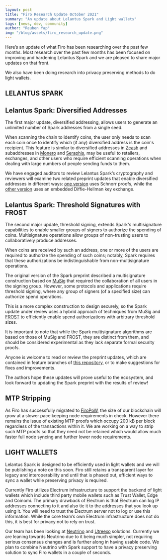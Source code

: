 ```yaml
---
layout: post
title: "Firo Research Update October 2021"
summary: "An update about Lelantus Spark and Light wallets"
tags: [news, dev, community]
author: "Reuben Yap"
img: "/blog/assets/firo_research_update.png"
---
```

Here’s an update of what Firo has been researching over the past few months. Most research over the past few months has been focused on improving and hardening Lelantus Spark and we are pleased to share major updates on that front.

We also have been doing research into privacy preserving methods to do light wallets.

## LELANTUS SPARK

## Lelantus Spark: Diversified Addresses

The first major update, diversified addressing, allows users to generate an unlimited number of Spark addresses from a single seed. 

When scanning the chain to identify coins, the user only needs to scan each coin once to identify which (if any) diversified address is the coin's recipient. This feature is similar to diversified addresses in [Zcash](https://z.cash/) and subaddresses in [Monero](https://www.getmonero.org/) and [Seraphis](https://github.com/UkoeHB/Seraphis), may be useful to retailers, exchanges, and other users who require efficient scanning operations when dealing with large numbers of people sending funds to them.

We have engaged auditors to review Lelantus Spark’s cryptography and reviewers will examine two related preprint updates that enable diversified addresses in different ways: [one version](https://github.com/AaronFeickert/spark-paper/tree/diversified-addressing-schnorr) uses Schnorr proofs, while the [other version](https://github.com/AaronFeickert/spark-paper/tree/diversified-addressing) uses an embedded Diffie-Hellman key exchange.

## Lelantus Spark: Threshold Signatures with FROST

The second major update, threshold signing, extends Spark's multisignature capabilities to enable smaller groups of signers to authorize the spending of coins. Multisignature operations allow groups of non-trusting users to collaboratively produce addresses.

When coins are received by such an address, one or more of the users are required to authorize the spending of such coins; notably, Spark requires that these authorizations be indistinguishable from non-multisignature operations.

The original version of the Spark preprint described a multisignature construction based on [MuSig](https://eprint.iacr.org/2018/068) that required the collaboration of all users in the signing group. However, some protocols and applications require threshold signing, where any group of signers (of a specified size) can authorize spend operations.

This is a more complex construction to design securely, so the Spark update under review uses a hybrid approach of techniques from MuSig and [FROST](https://eprint.iacr.org/2020/852) to efficiently enable spend authorizations with arbitrary threshold sizes.

It is important to note that while the Spark multisignature algorithms are based on those of MuSig and FROST, they are distinct from them, and should be considered experimental as they lack separate formal security proofs.

Anyone is welcome to read or review the preprint updates, which are contained in feature branches of [this repository](https://github.com/AaronFeickert/spark-paper), or to make suggestions for fixes and improvements.

The authors hope these updates will prove useful to the ecosystem, and look forward to updating the Spark preprint with the results of review!

## MTP Stripping

As Firo has successfully migrated to [FiroPoW](https://firo.org/2021/10/01/firopow-and-instantsend-release.html), the size of our blockchain will grow at a slower pace keeping node requirements in check. However there remains the issue of existing MTP proofs which occupy 200 kB per block regardless of the transactions within it. We are working on a way to strip such MTP proofs so that they need not be retained which would allow much faster full node syncing and further lower node requirements.

## LIGHT WALLETS

Lelantus Spark is designed to be efficiently used in light wallets and we will be publishing a note on this soon. Firo still retains a transparent layer for legacy and interoperability and until that is phased out, efficient ways to sync a wallet while preserving privacy is required.
 
Currently Firo utilizes Electrum infrastructure to support the backend of light wallets which include third party mobile wallets such as Trust Wallet, Edge and Coinomi. The primary drawback of Electrum is that Electrum can log IP addresses connecting to it and also tie it to the addresses that you look up using it. You will need to trust the Electrum server not to log or use this information. While the core team’s own Electrum infrastructure does not do this, it is best for privacy not to rely on trust.

Our team has been looking at [Neutrino](https://github.com/lightninglabs/neutrino) and [Utreexo](https://dci.mit.edu/utreexo) solutions. Currently we are leaning towards Neutrino due to it being much simpler, not requiring serious consensus changes and is further along in having usable code. We plan to combine Neutrino with Spark support to have a privacy preserving solution to sync Firo wallets in a couple of seconds.
